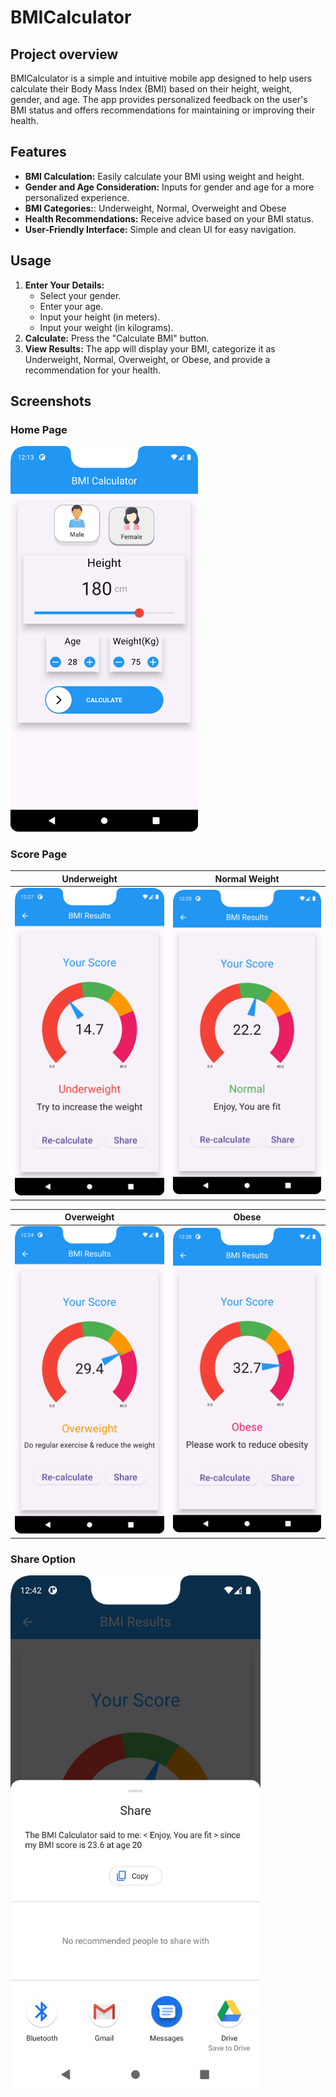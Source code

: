 # BMICalculator

## Project overview

BMICalculator is a simple and intuitive mobile app designed to help users calculate their Body Mass Index (BMI) based on their height, weight, gender, and age. The app provides personalized feedback on the user's BMI status and offers recommendations for maintaining or improving their health.

## Features

- **BMI Calculation:** Easily calculate your BMI using weight and height.
- **Gender and Age Consideration:** Inputs for gender and age for a more personalized experience.
- **BMI Categories:**:  Underweight, Normal, Overweight and Obese
- **Health Recommendations:** Receive advice based on your BMI status.
- **User-Friendly Interface:** Simple and clean UI for easy navigation.

## Usage

1. **Enter Your Details:** 
   - Select your gender.
   - Enter your age.
   - Input your height (in meters).
   - Input your weight (in kilograms).
2. **Calculate:** Press the "Calculate BMI" button.
3. **View Results:** The app will display your BMI, categorize it as Underweight, Normal, Overweight, or Obese, and provide a recommendation for your health.

## Screenshots

### Home Page
<img src="Screenshots/Homepage.png" alt="Home Page" width="300"/>

### Score Page 

| Underweight | Normal Weight |
|--------------|---------------|
| <img src="Screenshots/1st Underweight.png" alt="Underweight" width="250"/> | <img src="Screenshots/2nd Normal weight.png" alt="Normal Weight" width="250"/> |

| Overweight | Obese |
|------------|-------|
| <img src="Screenshots/3rd Overweight.png" alt="Overweight" width="250"/> | <img src="Screenshots/4th Obese.png" alt="Obese" width="250"/> |

### Share Option
<img src="Screenshots/Share option.png" alt="Share Option" width="400"/>
